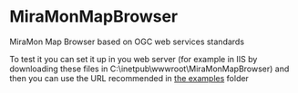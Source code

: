 # MiraMonMapBrowser
MiraMon Map Browser based on OGC web services standards

To test it you can set it up in you web server (for example in IIS by downloading these files in C:\inetpub\wwwroot\MiraMonMapBrowser) and then you can use the URL recommended in [the examples](src\examples) folder
